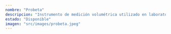 ```yaml
---
nombre: "Probeta"
descripcion: "Instrumento de medición volumétrica utilizado en laboratorios."
estado: "Disponible"
imagen: "src/images/probeta.jpeg"
---
```

